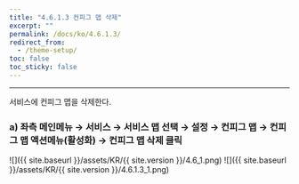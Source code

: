 ```yaml
---
title: "4.6.1.3 컨피그 맵 삭제"
excerpt: ""
permalink: /docs/ko/4.6.1.3/
redirect_from:
  - /theme-setup/
toc: false
toc_sticky: false
---
```


---
서비스에 컨피그 맵을 삭제한다.

### a\) 좌측 메인메뉴 → 서비스 → 서비스 맵 선택 → 설정 → 컨피그 맵 → 컨피그 맵 액션메뉴\(활성화\) →  컨피그 맵 삭제 클릭
![]({{ site.baseurl }}/assets/KR/{{ site.version }}/4.6_1.png)
![]({{ site.baseurl }}/assets/KR/{{ site.version }}/4.6.1.3_1.png)
